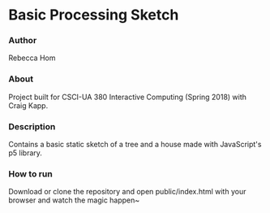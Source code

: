 # Basic Processing Sketch
### Author
Rebecca Hom

### About
Project built for CSCI-UA 380 Interactive Computing (Spring 2018) with Craig Kapp.

### Description
Contains a basic static sketch of a tree and a house made with JavaScript's p5 library.

### How to run
Download or clone the repository and open public/index.html with your browser and watch the magic happen~

